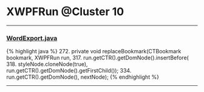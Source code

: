 # XWPFRun @Cluster 10

***

### [WordExport.java](https://searchcode.com/codesearch/view/134954814/)
{% highlight java %}
272. private void replaceBookmark(CTBookmark bookmark, XWPFRun run,
317.                   run.getCTR().getDomNode().insertBefore(
318.                           styleNode.cloneNode(true), run.getCTR().getDomNode().getFirstChild());
334.               run.getCTR().getDomNode(), nextNode);
{% endhighlight %}

***

